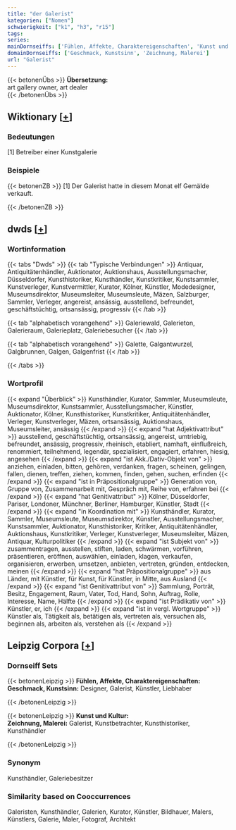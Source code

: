 ```yaml
---
title: "der Galerist"
kategorien: ["Nomen"]
schwierigkeit: ["k1", "h3", "r15"]
tags:
series:
mainDornseiffs: ['Fühlen, Affekte, Charaktereigenschaften', 'Kunst und Kultur']
domainDornseiffs: ['Geschmack, Kunstsinn', 'Zeichnung, Malerei']
url: "Galerist"
---
```


{{< betonenÜbs >}}
**Übersetzung:**  
art gallery owner, art dealer  
{{< /betonenÜbs >}}

## Wiktionary [[+](https://de.wiktionary.org/wiki/Galerist)]

### Bedeutungen
[1] Betreiber einer Kunstgalerie  

### Beispiele
{{< betonenZB >}}
[1] Der Galerist hatte in diesem Monat elf Gemälde verkauft.  

{{< /betonenZB >}}


## dwds [[+](https://www.dwds.de/wb/Galerist)]

### Wortinformation
{{< tabs "Dwds" >}}
{{< tab "Typische Verbindungen" >}}
Antiquar, Antiquitätenhändler, Auktionator, Auktionshaus, Ausstellungsmacher, Düsseldorfer, Kunsthistoriker, Kunsthändler, Kunstkritiker, Kunstsammler, Kunstverleger, Kunstvermittler, Kurator, Kölner, Künstler, Modedesigner, Museumsdirektor, Museumsleiter, Museumsleute, Mäzen, Salzburger, Sammler, Verleger, angereist, ansässig, ausstellend, befreundet, geschäftstüchtig, ortsansässig, progressiv
{{< /tab >}}

{{< tab "alphabetisch vorangehend" >}}
Galeriewald, Galerieton, Galerieraum, Galerieplatz, Galeriebesucher
{{< /tab >}}

{{< tab "alphabetisch vorangehend" >}}
Galette, Galgantwurzel, Galgbrunnen, Galgen, Galgenfrist
{{< /tab >}}

{{< /tabs >}}

### Wortprofil
{{< expand "Überblick" >}} Kunsthändler, Kurator, Sammler, Museumsleute, Museumsdirektor, Kunstsammler, Ausstellungsmacher, Künstler, Auktionator, Kölner, Kunsthistoriker, Kunstkritiker, Antiquitätenhändler, Verleger, Kunstverleger, Mäzen, ortsansässig, Auktionshaus, Museumsleiter, ansässig {{< /expand >}}
{{< expand "hat Adjektivattribut" >}} ausstellend, geschäftstüchtig, ortsansässig, angereist, umtriebig, befreundet, ansässig, progressiv, rheinisch, etabliert, namhaft, einflußreich, renommiert, teilnehmend, legendär, spezialisiert, engagiert, erfahren, hiesig, angesehen {{< /expand >}}
{{< expand "ist Akk./Dativ-Objekt von" >}} anziehen, einladen, bitten, gehören, verdanken, fragen, scheinen, gelingen, fallen, dienen, treffen, ziehen, kommen, finden, gehen, suchen, erfinden {{< /expand >}}
{{< expand "ist in Präpositionalgruppe" >}} Generation von, Gruppe von, Zusammenarbeit mit, Gespräch mit, Reihe von, erfahren bei {{< /expand >}}
{{< expand "hat Genitivattribut" >}} Kölner, Düsseldorfer, Pariser, Londoner, Münchner, Berliner, Hamburger, Künstler, Stadt {{< /expand >}}
{{< expand "in Koordination mit" >}} Kunsthändler, Kurator, Sammler, Museumsleute, Museumsdirektor, Künstler, Ausstellungsmacher, Kunstsammler, Auktionator, Kunsthistoriker, Kritiker, Antiquitätenhändler, Auktionshaus, Kunstkritiker, Verleger, Kunstverleger, Museumsleiter, Mäzen, Antiquar, Kulturpolitiker {{< /expand >}}
{{< expand "ist Subjekt von" >}} zusammentragen, ausstellen, stiften, laden, schwärmen, vorführen, präsentieren, eröffnen, auswählen, einladen, klagen, verkaufen, organisieren, erwerben, umsetzen, anbieten, vertreten, gründen, entdecken, meinen {{< /expand >}}
{{< expand "hat Präpositionalgruppe" >}} aus Länder, mit Künstler, für Kunst, für Künstler, in Mitte, aus Ausland {{< /expand >}}
{{< expand "ist Genitivattribut von" >}} Sammlung, Porträt, Besitz, Engagement, Raum, Vater, Tod, Hand, Sohn, Auftrag, Rolle, Interesse, Name, Hälfte {{< /expand >}}
{{< expand "ist Prädikativ von" >}} Künstler, er, ich {{< /expand >}}
{{< expand "ist in vergl. Wortgruppe" >}} Künstler als, Tätigkeit als, betätigen als, vertreten als, versuchen als, beginnen als, arbeiten als, verstehen als {{< /expand >}}

## Leipzig Corpora [[+](https://corpora.uni-leipzig.de/en/res?word=Galerist&corpusId=deu_newscrawl-public_2018)]

### Dornseiff Sets
{{< betonenLeipzig >}}
**Fühlen, Affekte, Charaktereigenschaften:**  
**Geschmack, Kunstsinn:** Designer, Galerist, Künstler, Liebhaber  

{{< /betonenLeipzig >}}


{{< betonenLeipzig >}}
**Kunst und Kultur:**  
**Zeichnung, Malerei:** Galerist, Kunstbetrachter, Kunsthistoriker, Kunsthändler  

{{< /betonenLeipzig >}}

### Synonym
Kunsthändler, Galeriebesitzer


### Similarity based on Cooccurrences
Galeristen, Kunsthändler, Galerien, Kurator, Künstler, Bildhauer, Malers, Künstlers, Galerie, Maler, Fotograf, Architekt

